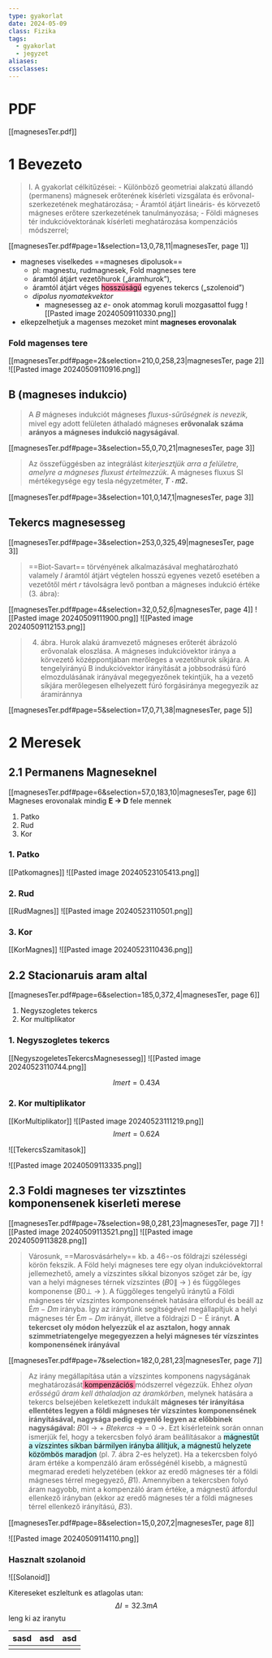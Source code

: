 ```yaml
---
type: gyakorlat
date: 2024-05-09
class: Fizika
tags:
  - gyakorlat
  - jegyzet
aliases: 
cssclasses:
---
```

# PDF
[[magnesesTer.pdf]]

# 1 Bevezeto

> I. A gyakorlat célkitűzései: - Különböző geometriai alakzatú állandó (permanens) mágnesek erőterének kísérleti vizsgálata és erővonal-szerkezetének meghatározása; - Áramtól átjárt lineáris- és körvezető mágneses erőtere szerkezetének tanulmányozása; - Földi mágneses tér indukcióvektorának kísérleti meghatározása kompenzációs módszerrel;

[[magnesesTer.pdf#page=1&selection=13,0,78,11|magnesesTer, page 1]]

- magneses viselkedes ==magneses dipolusok==
	- pl: magnestu, rudmagnesek, Fold magneses tere
	- áramtól átjárt vezetőhurok („áramhurok”),
	- áramtól átjárt véges <mark style="background: #FF5582A6;">hosszúságú</mark> egyenes tekercs („szolenoid”)
	- *dipolus nyomatekvektor*
		- magnesesseg az *e*- onok atommag koruli mozgasattol fugg
	![[Pasted image 20240509110330.png]]
- elkepzelhetjuk a magenses mezoket mint **magneses erovonalak**
### Fold magenses tere
[[magnesesTer.pdf#page=2&selection=210,0,258,23|magnesesTer, page 2]]
![[Pasted image 20240509110916.png]]
## B (magneses indukcio)
> A 𝐵 mágneses indukciót mágneses *fluxus-sűrűségnek is nevezik,* mivel egy adott felületen áthaladó mágneses **erővonalak száma arányos a mágneses indukció nagyságával**.

[[magnesesTer.pdf#page=3&selection=55,0,70,21|magnesesTer, page 3]]

> Az összefüggésben az integrálást *kiterjesztjük arra a felületre, amelyre a mágneses fluxust értelmezzük*. A mágneses fluxus SI mértékegysége egy tesla∙négyzetméter, **𝑇 ⋅ 𝑚2.**

[[magnesesTer.pdf#page=3&selection=101,0,147,1|magnesesTer, page 3]]
## Tekercs magnesesseg

[[magnesesTer.pdf#page=3&selection=253,0,325,49|magnesesTer, page 3]]

> ==Biot-Savart== törvényének alkalmazásával meghatározható valamely 𝐼 áramtól átjárt végtelen hosszú egyenes vezető esetében a vezetőtől mért 𝑟 távolságra levő pontban a mágneses indukció értéke (3. ábra):

[[magnesesTer.pdf#page=4&selection=32,0,52,6|magnesesTer, page 4]]
![[Pasted image 20240509111900.png]]
![[Pasted image 20240509112153.png]]
> 4. ábra. Hurok alakú áramvezető mágneses erőterét ábrázoló erővonalak eloszlása. A mágneses indukcióvektor iránya a körvezető középpontjában merőleges a vezetőhurok síkjára. A tengelyirányú B indukcióvektor irányítását a jobbsodrású fúró elmozdulásának irányával megegyezőnek tekintjük, ha a vezető síkjára merőlegesen elhelyezett fúró forgásiránya megegyezik az áramiránnya

[[magnesesTer.pdf#page=5&selection=17,0,71,38|magnesesTer, page 5]]

# 2 Meresek 
## 2.1 Permanens Magneseknel
[[magnesesTer.pdf#page=6&selection=57,0,183,10|magnesesTer, page 6]]
Magneses erovonalak mindig **E -> D** fele mennek
1. Patko
2. Rud
3. Kor

### 1. Patko
[[Patkomagnes]]
![[Pasted image 20240523105413.png]]
### 2. Rud
[[RudMagnes]]
![[Pasted image 20240523110501.png]]
### 3. Kor 
[[KorMagnes]]
![[Pasted image 20240523110436.png]]

## 2.2 Stacionaruis aram altal
[[magnesesTer.pdf#page=6&selection=185,0,372,4|magnesesTer, page 6]]
1. Negyszogletes tekercs
2. Kor multiplikator
### 1. Negyszogletes tekercs
[[NegyszogeletesTekercsMagnesesseg]]
![[Pasted image 20240523110744.png]]

$$ Imert = 0.43 A$$
### 2. Kor multiplikator
[[KorMultiplikator]]
![[Pasted image 20240523111219.png]]
$$Imert = 0.62A$$

![[TekercsSzamitasok]]

![[Pasted image 20240509113335.png]]

## 2.3 Foldi magneses ter vizsztintes komponensenek kiserleti merese
[[magnesesTer.pdf#page=7&selection=98,0,281,23|magnesesTer, page 7]]
![[Pasted image 20240509113521.png]]
![[Pasted image 20240509113828.png]]
> Városunk, ==Marosvásárhely== kb. a 46∘-os földrajzi szélességi körön fekszik. A Föld helyi mágneses tere egy olyan indukcióvektorral jellemezhető, amely a vízszintes síkkal bizonyos szöget zár be, így van a helyi mágneses térnek vízszintes (𝐵0∥ → ) és függőleges komponense (𝐵0⊥ → ).
>  A függőleges tengelyű iránytű a Földi mágneses tér vízszintes komponensének hatására elfordul és beáll az É𝑚 − 𝐷𝑚 irányba. Így az iránytűnk segítségével megállapítjuk a helyi mágneses tér É𝑚 − 𝐷𝑚 irányát, illetve a földrajzi D − É irányt. **A tekercset oly módon helyezzük el az asztalon, hogy annak szimmetriatengelye megegyezzen a helyi mágneses tér vízszintes komponensének irányával**

[[magnesesTer.pdf#page=7&selection=182,0,281,23|magnesesTer, page 7]]

> Az irány megállapítása után a vízszintes komponens nagyságának meghatározását<mark style="background: #FF5582A6;"> kompenzációs </mark>módszerrel végezzük. Ehhez *olyan erősségű áram kell áthaladjon az áramkörben*, melynek hatására a tekercs belsejében keletkezett indukált **mágneses tér irányítása ellentétes legyen a földi mágneses tér vízszintes komponensének irányításával, nagysága pedig egyenlő legyen az előbbinek nagyságával:** 𝐵0∥ → + 𝐵𝑡𝑒𝑘𝑒𝑟𝑐𝑠 → = 0 →. Ezt kísérleteink során onnan ismerjük fel, hogy a tekercsben folyó áram beállításakor a <mark style="background: #ABF7F7A6;">mágnestűt a vízszintes síkban bármilyen irányba állítjuk, a mágnestű helyzete közömbös maradjon</mark> (pl. 7. ábra 2-es helyzet). Ha a tekercsben folyó áram értéke a kompenzáló áram erősségénél kisebb, a mágnestű megmarad eredeti helyzetében (ekkor az eredő mágneses tér a földi mágneses térrel megegyező, 𝐵1). Amennyiben a tekercsben folyó áram nagyobb, mint a kompenzáló áram értéke, a mágnestű átfordul ellenkező irányban (ekkor az eredő mágneses tér a földi mágneses térrel ellenkező irányítású, 𝐵3).

[[magnesesTer.pdf#page=8&selection=15,0,207,2|magnesesTer, page 8]]

![[Pasted image 20240509114110.png]]
### Hasznalt szolanoid
![[Solanoid]]

Kitereseket eszleltunk es atlagolas utan:
$$\Delta I = 32.3 mA $$ leng ki az iranytu

| sasd | asd | asd |
| ---- | --- | --- |
|      |     |     |
